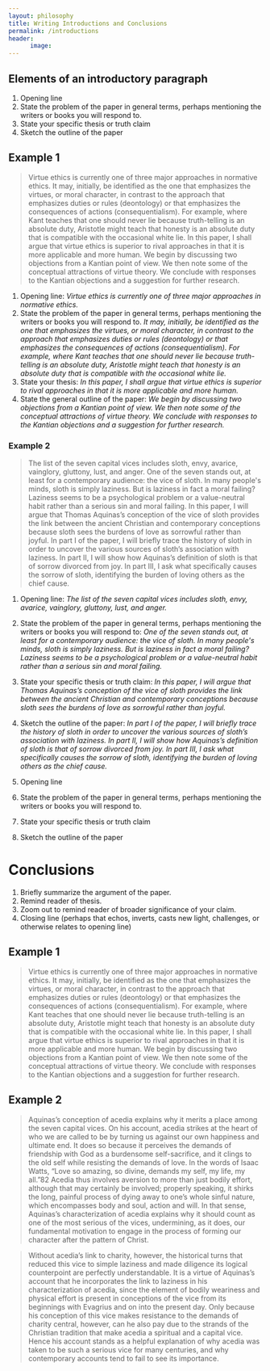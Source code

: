 ```yaml
---
layout: philosophy
title: Writing Introductions and Conclusions
permalink: /introductions
header:
      image: 
---
```



## Elements of an introductory paragraph

1. Opening line
2. State the problem of the paper in general terms, perhaps mentioning the writers or books you will respond to.
4. State your specific thesis or truth claim
5. Sketch the outline of the paper


## Example 1

>Virtue ethics is currently one of three major approaches in normative ethics. It may, initially, be identified as the one that emphasizes the virtues, or moral character, in contrast to the approach that emphasizes duties or rules (deontology) or that emphasizes the consequences of actions (consequentialism). For example, where Kant teaches that one should never lie because truth-telling is an absolute duty, Aristotle might teach that honesty is an absolute duty that is compatible with the occasional white lie. In this paper, I shall argue that virtue ethics is superior to rival approaches in that it is more applicable and more human. We begin by discussing two objections from a Kantian point of view. We then note some of the conceptual attractions of virtue theory. We conclude with responses to the Kantian objections and a suggestion for further research.

1. Opening line: *Virtue ethics is currently one of three major approaches in normative ethics.* 
2. State the problem of the paper in general terms, perhaps mentioning the writers or books you will respond to. *It may, initially, be identified as the one that emphasizes the virtues, or moral character, in contrast to the approach that emphasizes duties or rules (deontology) or that emphasizes the consequences of actions (consequentialism). For example, where Kant teaches that one should never lie because truth-telling is an absolute duty, Aristotle might teach that honesty is an absolute duty that is compatible with the occasional white lie.*
4. State your thesis: *In this paper, I shall argue that virtue ethics is superior to rival approaches in that it is more applicable and more human.*
5. State the general outline of the paper: *We begin by discussing two objections from a Kantian point of view. We then note some of the conceptual attractions of virtue theory. We conclude with responses to the Kantian objections and a suggestion for further research.*


### Example 2

>The list of the seven capital vices includes sloth, envy, avarice, vainglory, gluttony, lust, and anger. One of the seven stands out, at least for a contemporary audience: the vice of sloth. In many people's minds, sloth is simply laziness. But is laziness in fact a moral failing? Laziness seems to be a psychological problem or a value-neutral habit rather than a serious sin and moral failing.  In this paper, I will argue that Thomas Aquinas’s conception of the vice of sloth provides the link between the ancient Christian and contemporary conceptions because sloth sees the burdens of love as sorrowful rather than joyful. In part I of the paper, I will briefly trace the history of sloth in order to uncover the various sources of sloth’s association with laziness. In part II, I will show how Aquinas’s definition of sloth is that of sorrow divorced from joy. In part III, I ask what specifically causes the sorrow of sloth, identifying the burden of loving others as the chief cause. 


1. Opening line: *The list of the seven capital vices includes sloth, envy, avarice, vainglory, gluttony, lust, and anger.*
2. State the problem of the paper in general terms, perhaps mentioning the writers or books you will respond to: *One of the seven stands out, at least for a contemporary audience: the vice of sloth. In many people's minds, sloth is simply laziness. But is laziness in fact a moral failing? Laziness seems to be a psychological problem or a value-neutral habit rather than a serious sin and moral failing.*
4. State your specific thesis or truth claim: *In this paper, I will argue that Thomas Aquinas’s conception of the vice of sloth provides the link between the ancient Christian and contemporary conceptions because sloth sees the burdens of love as sorrowful rather than joyful.*
5. Sketch the outline of the paper: *In part I of the paper, I will briefly trace the history of sloth in order to uncover the various sources of sloth’s association with laziness. In part II, I will show how Aquinas’s definition of sloth is that of sorrow divorced from joy. In part III, I ask what specifically causes the sorrow of sloth, identifying the burden of loving others as the chief cause.*




1. Opening line
2. State the problem of the paper in general terms, perhaps mentioning the writers or books you will respond to.
4. State your specific thesis or truth claim
5. Sketch the outline of the paper

# Conclusions

1. Briefly summarize the argument of the paper.
2. Remind reader of thesis. 
2. Zoom out to remind reader of broader significance of your claim.
3. Closing line (perhaps that echos, inverts, casts new light, challenges, or otherwise relates to opening line)


## Example 1

>Virtue ethics is currently one of three major approaches in normative ethics. It may, initially, be identified as the one that emphasizes the virtues, or moral character, in contrast to the approach that emphasizes duties or rules (deontology) or that emphasizes the consequences of actions (consequentialism). For example, where Kant teaches that one should never lie because truth-telling is an absolute duty, Aristotle might teach that honesty is an absolute duty that is compatible with the occasional white lie. In this paper, I shall argue that virtue ethics is superior to rival approaches in that it is more applicable and more human. We begin by discussing two objections from a Kantian point of view. We then note some of the conceptual attractions of virtue theory. We conclude with responses to the Kantian objections and a suggestion for further research.


## Example 2

> Aquinas’s conception of acedia explains why it merits a place among the seven capital vices. On his account, acedia strikes at the heart of who we are called to be by turning us against our own happiness and ultimate end. It does so because it perceives the demands of friendship with God as a burdensome self-sacrifice, and it clings to the old self while resisting the demands of love. In the words of Isaac Watts, “Love so amazing, so divine, demands my self, my life, my all.”82 Acedia thus involves aversion to more than just bodily effort, although that may certainly be involved; properly speaking, it shirks the long, painful process of dying away to one’s whole sinful nature, which encompasses body and soul, action and will. In that sense, Aquinas’s characterization of acedia explains why it should count as one of the most serious of the vices, undermining, as it does, our fundamental motivation to engage in the process of forming our character after the pattern of Christ.

> Without acedia’s link to charity, however, the historical turns that reduced this vice to simple laziness and made diligence its logical counterpoint are perfectly understandable. It is a virtue of Aquinas’s account that he incorporates the link to laziness in his characterization of acedia, since the element of bodily weariness and physical effort is present in conceptions of the vice from its beginnings with Evagrius and on into the present day. Only because his conception of this vice makes resistance to the demands of charity central, however, can he also pay due to the strands of the Christian tradition that make acedia a spiritual and a capital vice. Hence his account stands as a helpful explanation of why acedia was taken to be such a serious vice for many centuries, and why contemporary accounts tend to fail to see its importance.